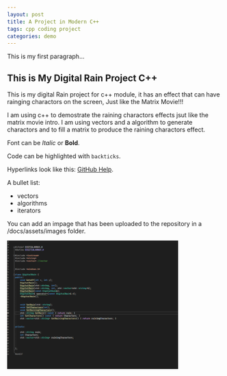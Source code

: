 ```yaml
---
layout: post
title: A Project in Modern C++
tags: cpp coding project
categories: demo
---
```


This is my first paragraph...

## This is My Digital Rain Project C++

This is my digital Rain project for c++ module, it has an effect that can have rainging charactors on the screen,
Just like the Matrix Movie!!!

I am using c++ to demostrate the raining charactors effects jsut like the matrix movie intro.
I am using vectors and a algorithm to generate charactors and to fill a matrix to produce the raining charactors effect.

Font can be *Italic* or **Bold**.

Code can be highlighted with `backticks`.

Hyperlinks look like this: [GitHub Help](https://help.github.com/).

A bullet list:

- vectors
- algorithms
- iterators

You can add an impage that has been uploaded to the repository in a /docs/assets/images folder.

<img src="https://raw.githubusercontent.com/StephenHarney/digital-rain-lab-cpp/main/docs/assets/C++Project.png" width="400" height="300">
